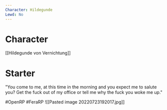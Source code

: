 ```yaml
---
Character: Hildegunde
Lewd: No
---
```

# Character
[[Hildegunde von Vernichtung]]

# Starter
"You come to me, at this time in the morning and you expect me to salute you? Get the fuck out of my office or tell me why the fuck you woke me up." 

#OpenRP #FeraRP
![[Pasted image 20220723192017.jpg]]
